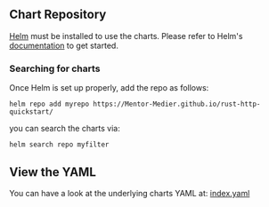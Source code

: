 
## Chart Repository

[Helm](https://helm.sh) must be installed to use the charts.
Please refer to Helm's [documentation](https://helm.sh/docs/) to get started.

### Searching for charts

Once Helm is set up properly, add the repo as follows:

    helm repo add myrepo https://Mentor-Medier.github.io/rust-http-quickstart/

you can search the charts via:

    helm search repo myfilter

## View the YAML

You can have a look at the underlying charts YAML at: [index.yaml](index.yaml)
